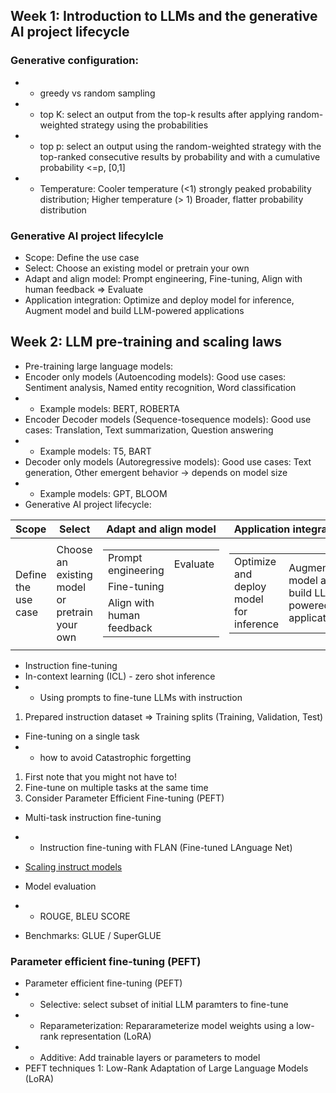 ## Week 1: Introduction to LLMs and the generative AI project lifecycle
### Generative configuration:
* * greedy vs random sampling
* * top K: select an output from the top-k results after applying random-weighted strategy using the probabilities
* * top p: select an output using the random-weighted strategy with the top-ranked consecutive results by probability and with a cumulative probability <=p, [0,1]
* * Temperature: Cooler temperature (<1) strongly peaked probability distribution; Higher temperature (> 1) Broader, flatter probability distribution
### Generative AI project lifecylcle
* Scope: Define the use case
* Select: Choose an existing model or pretrain your own
* Adapt and align model: Prompt engineering, Fine-tuning, Align with human feedback => Evaluate
* Application integration: Optimize and deploy model for inference, Augment model and build LLM-powered applications
## Week 2: LLM pre-training and scaling laws
* Pre-training large language models:
* Encoder only models (Autoencoding models): Good use cases: Sentiment analysis, Named entity recognition, Word classification
* * Example models: BERT, ROBERTA
* Encoder Decoder models (Sequence-tosequence models): Good use cases: Translation, Text summarization, Question answering
* * Example models: T5, BART
* Decoder only models (Autoregressive models): Good use cases: Text generation, Other emergent behavior -> depends on model size
* * Example models: GPT, BLOOM
* Generative AI project lifecycle:

Scope|Select|Adapt and align model|Application integration
---|---|---|---
Define the use case|Choose an existing model or pretrain your own|<table><tr><td>Prompt engineering</td><td colspan=3 >Evaluate</td></tr><tr><td>Fine-tuning</td></tr><tr><td>Align with human feedback</td></tr></table>|<table><tr><td>Optimize and deploy model for inference</td><td>Augment model and build LLM-powered applications</td></tr></table>

* Instruction fine-tuning
* In-context learning (ICL) - zero shot inference
* * Using prompts to fine-tune LLMs with instruction
1. Prepared instruction dataset => Training splits (Training, Validation, Test)

* Fine-tuning on a single task
* * how to avoid Catastrophic forgetting
1. First note that you might not have to!
2. Fine-tune on multiple tasks at the same time
3. Consider Parameter Efficient Fine-tuning (PEFT)

* Multi-task instruction fine-tuning
* * Instruction fine-tuning with FLAN (Fine-tuned LAnguage Net)

* [Scaling instruct models](https://arxiv.org/abs/2210.11416)

* Model evaluation
* * ROUGE, BLEU SCORE

* Benchmarks: GLUE / SuperGLUE

### Parameter efficient fine-tuning (PEFT)
* Parameter efficient fine-tuning (PEFT)
* * Selective: select subset of initial LLM paramters to fine-tune
* * Reparameterization: Repararameterize model weights using a low-rank representation (LoRA)
* * Additive: Add trainable layers or parameters to model
* PEFT techniques 1: Low-Rank Adaptation of Large Language Models (LoRA)
